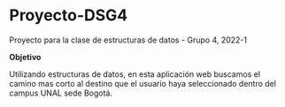 # Proyecto-DSG4
<p>Proyecto para la clase de estructuras de datos - Grupo 4, 2022-1 </p>
<b> Objetivo </b>
<p>Utilizando estructuras de datos, en esta aplicación web buscamos el camino mas corto al destino que el usuario haya seleccionado dentro del campus UNAL sede Bogotá. </p>
